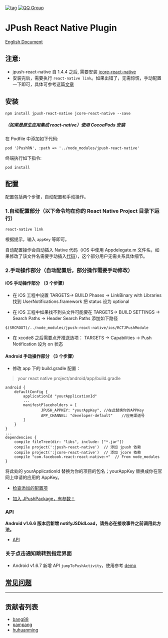 [![tag](https://img.shields.io/badge/tag-1.6.7-blue.svg)](https://github.com/jpush/jpush-react-native/releases)
[![QQ Group](https://img.shields.io/badge/QQ%20Group-553406342-red.svg)]()

# JPush React Native Plugin

[English Document](README_en.md)

## 注意:

* jpush-react-native 自 1.4.4 之后, 需要安装 [jcore-react-native](https://github.com/jpush/jcore-react-native)
* 安装完后，需要执行 `react-native link`。如果出错了，无需惊慌，手动配置一下即可，具体可参考这篇[文章](http://bbs.reactnative.cn/topic/3505/%E7%94%A8-jpush-react-native-%E6%8F%92%E4%BB%B6%E5%BF%AB%E9%80%9F%E9%9B%86%E6%88%90%E6%8E%A8%E9%80%81%E5%8A%9F%E8%83%BD-android-%E7%AF%87)

## 安装

```
npm install jpush-react-native jcore-react-native --save
```

##### （如果是原生应用集成 react-native）使用 CocoaPods 安装

在 Podfile 中添加如下代码:

```
pod 'JPushRN', :path => '../node_modules/jpush-react-native'
```

终端执行如下指令:

```
pod install
```

## 配置

配置包括两个步骤，自动配置和手动操作。

### 1.自动配置部分（以下命令均在你的 React Native Project 目录下运行）

```
react-native link
```

根据提示，输入 `appKey` 等即可。

自动配置操作会自动插入 Native 代码（iOS 中使用 Appdelegate.m 文件名，如果修改了该文件名需要手动插入[代码](documents/ios_usage.md)），这个部分用户无需关系具体细节。

### 2.手动操作部分（自动配置后，部分操作需要手动修改）

#### iOS 手动操作部分 （3 个步骤）

* 在 iOS 工程中设置 TARGETS-> BUILD Phases -> LinkBinary with Libraries 找到 UserNotifications.framework 把 status 设为 optional

* 在 iOS 工程中如果找不到头文件可能要在 TARGETS-> BUILD SETTINGS -> Search Paths -> Header Search Paths 添加如下路径

```
$(SRCROOT)/../node_modules/jpush-react-native/ios/RCTJPushModule
```

* 在 xcode8 之后需要点开推送选项： TARGETS -> Capabilities -> Push Notification 设为 on 状态

#### Android 手动操作部分 （3 个步骤）

* 修改 app 下的 build.gradle 配置：

> your react native project/android/app/build.gradle

```
android {
    defaultConfig {
        applicationId "yourApplicationId"
        ...
        manifestPlaceholders = [
                JPUSH_APPKEY: "yourAppKey", //在此替换你的APPKey
                APP_CHANNEL: "developer-default"    //应用渠道号
        ]
    }
}
...
dependencies {
    compile fileTree(dir: "libs", include: ["*.jar"])
    compile project(':jpush-react-native')  // 添加 jpush 依赖
    compile project(':jcore-react-native')  // 添加 jcore 依赖
    compile "com.facebook.react:react-native:+"  // From node_modules
}
```

将此处的 yourApplicationId 替换为你的项目的包名；yourAppKey 替换成你在官网上申请的应用的 AppKey。

* [检查添加的配置项](documents/check.md)

* [加入 JPushPackage，有参数！](documents/android_usage.md)

### API

**Android v1.6.6 版本后新增 notifyJSDidLoad，请务必在接收事件之前调用此方法。**

* [API](documents/api_en.md)

### 关于点击通知跳转到指定界面

* Android v1.6.7 新增 API `jumpToPushActivity`，使用参考 [demo](example/App.js#L113)

## [常见问题](./documents/common_problems.md)

---

## 贡献者列表

* [bang88](https://github.com/bang88)
* [pampang](https://github.com/pampang)
* [huhuanming](https://github.com/huhuanming)
